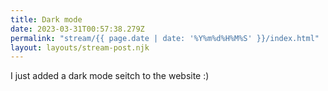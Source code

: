 ```yaml
---
title: Dark mode
date: 2023-03-31T00:57:38.279Z
permalink: "stream/{{ page.date | date: '%Y%m%d%H%M%S' }}/index.html"
layout: layouts/stream-post.njk
---
```

I just added a dark mode seitch to the website :)
